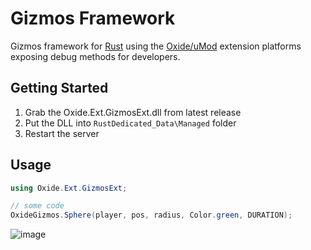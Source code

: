 # Gizmos Framework
Gizmos framework for [Rust](https://store.steampowered.com/app/252490/Rust/) using the [Oxide/uMod](https://umod.org) extension platforms exposing debug methods for developers.

## Getting Started
1. Grab the Oxide.Ext.GizmosExt.dll from latest release
2. Put the DLL into `RustDedicated_Data\Managed` folder
3. Restart the server

## Usage
```csharp
using Oxide.Ext.GizmosExt;

// some code
OxideGizmos.Sphere(player, pos, radius, Color.green, DURATION);
```
![image](https://github.com/ilovepatatos-rust/gizmos-extension/assets/49655463/6736893e-b3f2-4115-8b81-f7b3aea31bd3)
